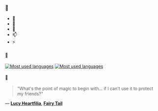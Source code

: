 ### 👋

- 🔭
- 🌱
- 💬
- 📫
- ⚡

#### 🧏

[![Most used languages](https://github-readme-stats-aynah.vercel.app/api/top-langs/?username=aynh&theme=solarized-dark&langs_count=6&layout=compact&hide_title=true)](https://github.com/anuraghazra/github-readme-stats#gh-dark-mode-only)
[![Most used languages](https://github-readme-stats-aynah.vercel.app/api/top-langs/?username=aynh&theme=solarized-light&langs_count=6&layout=compact&hide_title=true)](https://github.com/anuraghazra/github-readme-stats#gh-light-mode-only)

#### 💬

> "What's the point of magic to begin with... if I can't use it to protect my friends?"

&mdash; [**Lucy Heartfilia**](https://myanimelist.net/character.php?q=Lucy%20Heartfilia&cat=character), [**Fairy Tail**](https://myanimelist.net/search/all?q=Fairy%20Tail&cat=all)
